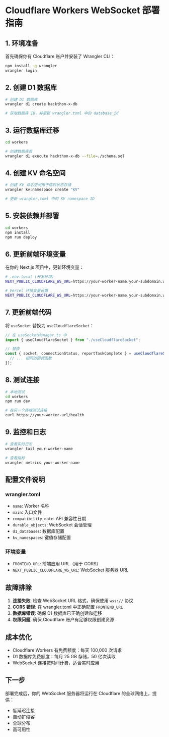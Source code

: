 # Cloudflare Workers WebSocket 部署指南

## 1. 环境准备

首先确保你有 Cloudflare 账户并安装了 Wrangler CLI：

```bash
npm install -g wrangler
wrangler login
```

## 2. 创建 D1 数据库

```bash
# 创建 D1 数据库
wrangler d1 create hackthon-x-db

# 获取数据库 ID，并更新 wrangler.toml 中的 database_id
```

## 3. 运行数据库迁移

```bash
cd workers

# 创建数据库表
wrangler d1 execute hackthon-x-db --file=./schema.sql
```

## 4. 创建 KV 命名空间

```bash
# 创建 KV 命名空间用于临时状态存储
wrangler kv:namespace create "KV"

# 更新 wrangler.toml 中的 KV namespace ID
```

## 5. 安装依赖并部署

```bash
cd workers
npm install
npm run deploy
```

## 6. 更新前端环境变量

在你的 Next.js 项目中，更新环境变量：

```bash
# .env.local (开发环境)
NEXT_PUBLIC_CLOUDFLARE_WS_URL=https://your-worker-name.your-subdomain.workers.dev

# Vercel 环境变量设置
NEXT_PUBLIC_CLOUDFLARE_WS_URL=https://your-worker-name.your-subdomain.workers.dev
```

## 7. 更新前端代码

将 `useSocket` 替换为 `useCloudflareSocket`：

```typescript
// 在 useSocketManager.ts 中
import { useCloudflareSocket } from "./useCloudflareSocket";

// 替换
const { socket, connectionStatus, reportTaskComplete } = useCloudflareSocket({
  // ... 相同的回调函数
});
```

## 8. 测试连接

```bash
# 本地测试
cd workers
npm run dev

# 在另一个终端测试连接
curl https://your-worker-url/health
```

## 9. 监控和日志

```bash
# 查看实时日志
wrangler tail your-worker-name

# 查看指标
wrangler metrics your-worker-name
```

## 配置文件说明

### wrangler.toml
- `name`: Worker 名称
- `main`: 入口文件
- `compatibility_date`: API 兼容性日期
- `durable_objects`: WebSocket 会话管理
- `d1_databases`: 数据库配置
- `kv_namespaces`: 键值存储配置

### 环境变量
- `FRONTEND_URL`: 前端应用 URL（用于 CORS）
- `NEXT_PUBLIC_CLOUDFLARE_WS_URL`: WebSocket 服务器 URL

## 故障排除

1. **连接失败**: 检查 WebSocket URL 格式，确保使用 `wss://` 协议
2. **CORS 错误**: 在 wrangler.toml 中正确配置 `FRONTEND_URL`
3. **数据库错误**: 确保 D1 数据库已正确创建和迁移
4. **权限问题**: 确保 Cloudflare 账户有足够权限创建资源

## 成本优化

- Cloudflare Workers 有免费额度：每天 100,000 次请求
- D1 数据库免费额度：每月 25 GB 存储，50 亿次读取
- WebSocket 连接按时间计费，适合实时应用

## 下一步

部署完成后，你的 WebSocket 服务器将运行在 Cloudflare 的全球网络上，提供：
- 低延迟连接
- 自动扩缩容
- 全球分布
- 高可用性